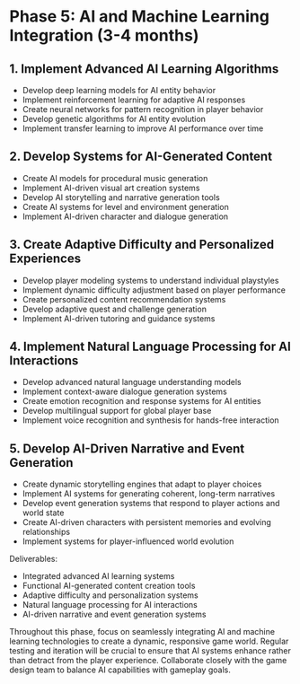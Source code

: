 # Phase 5: AI and Machine Learning Integration (3-4 months)

## 1. Implement Advanced AI Learning Algorithms
- Develop deep learning models for AI entity behavior
- Implement reinforcement learning for adaptive AI responses
- Create neural networks for pattern recognition in player behavior
- Develop genetic algorithms for AI entity evolution
- Implement transfer learning to improve AI performance over time

## 2. Develop Systems for AI-Generated Content
- Create AI models for procedural music generation
- Implement AI-driven visual art creation systems
- Develop AI storytelling and narrative generation tools
- Create AI systems for level and environment generation
- Implement AI-driven character and dialogue generation

## 3. Create Adaptive Difficulty and Personalized Experiences
- Develop player modeling systems to understand individual playstyles
- Implement dynamic difficulty adjustment based on player performance
- Create personalized content recommendation systems
- Develop adaptive quest and challenge generation
- Implement AI-driven tutoring and guidance systems

## 4. Implement Natural Language Processing for AI Interactions
- Develop advanced natural language understanding models
- Implement context-aware dialogue generation systems
- Create emotion recognition and response systems for AI entities
- Develop multilingual support for global player base
- Implement voice recognition and synthesis for hands-free interaction

## 5. Develop AI-Driven Narrative and Event Generation
- Create dynamic storytelling engines that adapt to player choices
- Implement AI systems for generating coherent, long-term narratives
- Develop event generation systems that respond to player actions and world state
- Create AI-driven characters with persistent memories and evolving relationships
- Implement systems for player-influenced world evolution

Deliverables:
- Integrated advanced AI learning systems
- Functional AI-generated content creation tools
- Adaptive difficulty and personalization systems
- Natural language processing for AI interactions
- AI-driven narrative and event generation systems

Throughout this phase, focus on seamlessly integrating AI and machine learning technologies to create a dynamic, responsive game world. Regular testing and iteration will be crucial to ensure that AI systems enhance rather than detract from the player experience. Collaborate closely with the game design team to balance AI capabilities with gameplay goals.

